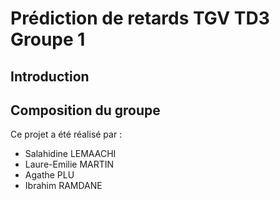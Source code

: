 # Prédiction de retards TGV TD3 Groupe 1

## Introduction

## Composition du groupe

Ce projet a été réalisé par :
- Salahidine LEMAACHI
- Laure-Emilie MARTIN
- Agathe PLU
- Ibrahim RAMDANE